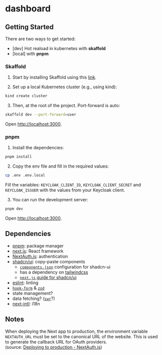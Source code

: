 # dashboard

## Getting Started

There are two ways to get started:

- [dev] Hot reaload in kubernetes with **skaffold**
- [local] with **pnpm**

### Skaffold

1. Start by installing Skaffold using this [link](https://skaffold.dev/docs/install/).

2. Set up a local Kubernetes cluster (e.g., using kind):

```bash
kind create cluster
```

3. Then, at the root of the project. Port-forward is auto:

```bash
skaffold dev --port-forward=user
```

Open [http://localhost:3000](http://localhost:3000).

### pnpm

1. Install the dependencies:

```bash
pnpm install
```

2. Copy the env file and fill in the required values:

```bash
cp .env .env.local
```

Fill the variables: `KEYCLOAK_CLIENT_ID`, `KEYCLOAK_CLIENT_SECRET` and `KEYCLOAK_ISSUER` with the values from your Keycloak client.

3. You can run the development server:

```bash
pnpm dev
```

Open [http://localhost:3000](http://localhost:3000).

## Dependencies

- [pnpm](https://pnpm.io/): package manager
- [next.js](https://nextjs.org/): React framework
- [NextAuth.js](https://next-auth.js.org/): authentication
- [shadcn/ui](https://ui.shadcn.com/): copy-paste components
  - [`components.json`](./components.json) configuration for shadcn-ui
  - has a dependency on [tailwindcss](https://tailwindcss.com/)
  - [`next.js` guide for shadcn/ui](https://ui.shadcn.com/docs/installation/next)
- [eslint](https://eslint.org/): linting
- [`hook-form`](https://github.com/react-hook-form/react-hook-form) & [`zod`](https://github.com/colinhacks/zod)
- state management?
- data fetching? ([`swr`](https://swr.vercel.app/)?)
- [next-intl](https://github.com/amannn/next-intl): i18n

## Notes

When deploying the Next app to production, the environment variable `NEXTAUTH_URL` must be set to the canonical URL of the website.
This is used to generate the callback URL for OAuth providers.  
(source: [Deploying to production - NextAuth.js](https://next-auth.js.org/getting-started/example#deploying-to-production))
